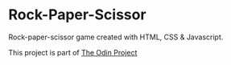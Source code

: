 # Rock-Paper-Scissor


Rock-paper-scissor game created with HTML, CSS & Javascript.

This project is part of [The Odin Project](https://www.theodinproject.com/)
